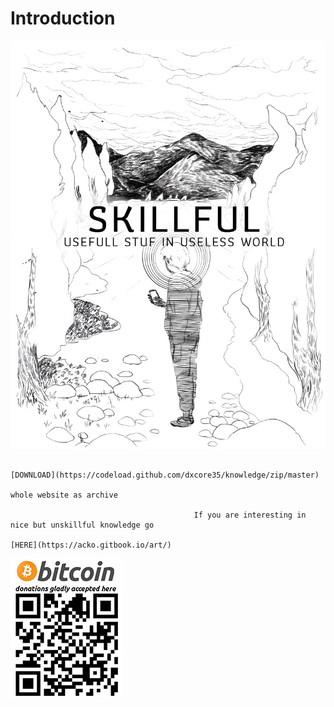 # Introduction

![](.gitbook/assets/blog_cover_skillful.jpg)

                                                                                   [DOWNLOAD](https://codeload.github.com/dxcore35/knowledge/zip/master)  
                                                                         whole website as archive

                                             If you are interesting in nice but unskillful knowledge go  
                                                                                        [HERE](https://acko.gitbook.io/art/)



![](.gitbook/assets/blog_qr_small.jpg)

